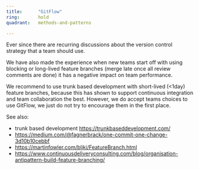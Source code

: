 ```yaml
---
title:      "GitFlow"
ring:       hold
quadrant:   methods-and-patterns

---
```

Ever since there are recurring discussions about the version control strategy that a team should use.

We have also made the experience when new teams start off with using blocking or long-lived feature branches (merge late once all review comments are done) it has a negative impact on team performance.

We recommend to use trunk based development with short-lived (<1day) feature branches, because this has shown to support continuous integration and team collaboration the best. However, we do accept teams choices to use GitFlow, we just do not try to encourage them in the first place.

See also:
* trunk based development https://trunkbaseddevelopment.com/
* https://medium.com/@fagnerbrack/one-commit-one-change-3d10b10cebbf
* https://martinfowler.com/bliki/FeatureBranch.html
* https://www.continuousdeliveryconsulting.com/blog/organisation-antipattern-build-feature-branching/